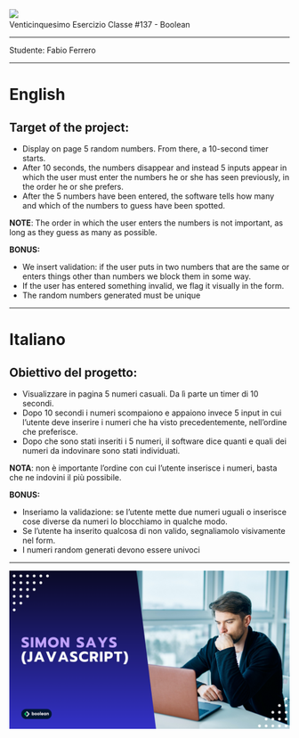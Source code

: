 <img src="https://lwfiles.mycourse.app/6368e5089f20781a7e4f1805-public/2c162927114072f9ebbf04043a593fb9.png" width="200">
<br>
Venticinquesimo Esercizio Classe #137 - Boolean

---

Studente: Fabio Ferrero

---
# English

## Target of the project:
- Display on page 5 random numbers. From there, a 10-second timer starts.
- After 10 seconds, the numbers disappear and instead 5 inputs appear in which the user must enter the numbers he or she has seen previously, in the order he or she prefers.
- After the 5 numbers have been entered, the software tells how many and which of the numbers to guess have been spotted.

**NOTE**: The order in which the user enters the numbers is not important, as long as they guess as many as possible.

**BONUS:**
- We insert validation: if the user puts in two numbers that are the same or enters things other than numbers we block them in some way.
- If the user has entered something invalid, we flag it visually in the form.
- The random numbers generated must be unique

---
# Italiano

## Obiettivo del progetto:
- Visualizzare in pagina 5 numeri casuali. Da lì parte un timer di 10 secondi.
- Dopo 10 secondi i numeri scompaiono e appaiono invece 5 input in cui l’utente deve inserire i numeri che ha visto precedentemente, nell’ordine che preferisce.
- Dopo che sono stati inseriti i 5 numeri, il software dice quanti e quali dei numeri da indovinare sono stati individuati.

**NOTA**: non è importante l’ordine con cui l’utente inserisce i numeri, basta che ne indovini il più possibile.

**BONUS:**
- Inseriamo la validazione: se l’utente mette due numeri uguali o inserisce cose diverse da numeri lo blocchiamo in qualche modo.
- Se l’utente ha inserito qualcosa di non valido, segnaliamolo visivamente nel form.
- I numeri random generati devono essere univoci
---

<img src="./cover.png">